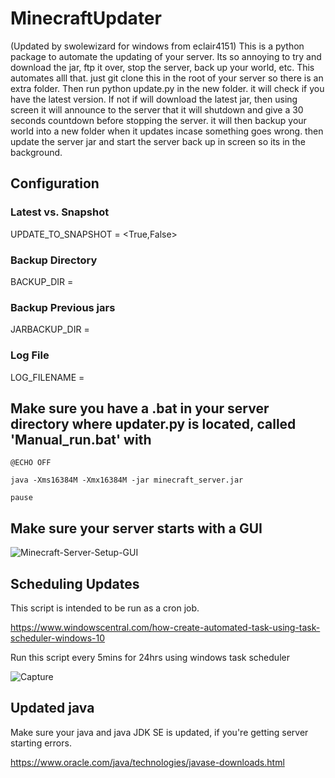 # MinecraftUpdater
(Updated by swolewizard for windows from eclair4151)
This is a python package to automate the updating of your server. Its so annoying to try and download the jar,
ftp it over, stop the server, back up your world, etc. This automates alll that. just git clone this in the root of
your server so there is an extra folder. Then run python update.py in the new folder. it will check if you have the
latest version. If not if will download the latest jar, then using screen it will announce to the server that it will
shutdown and give a 30 seconds countdown before stopping the server. it will then backup your world into a new folder
when it updates incase something goes wrong. then update the server jar and start the server back up in screen so its in the background.
           
## Configuration

### Latest vs. Snapshot
UPDATE_TO_SNAPSHOT = <True,False>

### Backup Directory
BACKUP_DIR = <name of directory to save files>

### Backup Previous jars 
JARBACKUP_DIR = <name of directory to save files>
           
### Log File
LOG_FILENAME = <name of file to save log messages>

           
## Make sure you have a .bat in your server directory where updater.py is located, called 'Manual_run.bat' with

`@ECHO OFF`

`java -Xms16384M -Xmx16384M -jar minecraft_server.jar`

`pause`

## Make sure your server starts with a GUI

![Minecraft-Server-Setup-GUI](https://user-images.githubusercontent.com/46814896/123729435-14084d00-d8e9-11eb-975e-a602d96b3fe8.png)

           
           
## Scheduling Updates
This script is intended to be run as a cron job.
           
https://www.windowscentral.com/how-create-automated-task-using-task-scheduler-windows-10
           
Run this script every 5mins for 24hrs using windows task scheduler
           
![Capture](https://user-images.githubusercontent.com/46814896/123729648-6fd2d600-d8e9-11eb-8d3d-aeebcfa4a15c.PNG)

           
## Updated java
Make sure your java and java JDK SE is updated, if you're getting server starting errors.
           
https://www.oracle.com/java/technologies/javase-downloads.html
           
      
